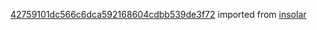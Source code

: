 [42759101dc566c6dca592168604cdbb539de3f72](https://github.com/insolar/insolar/commit/42759101dc566c6dca592168604cdbb539de3f72) imported from [insolar](https://github.com/insolar/insolar)
